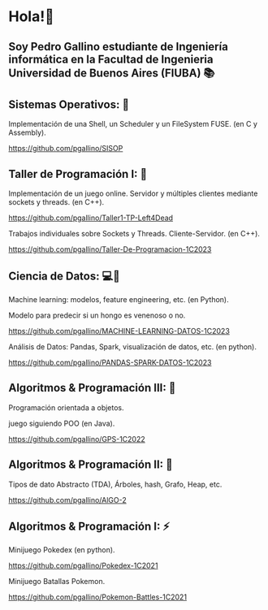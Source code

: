 # Hola!👋 
## Soy Pedro Gallino estudiante de Ingeniería informática en la Facultad de Ingenieria Universidad de Buenos Aires (FIUBA) 📚

## Sistemas Operativos: 🐧

Implementación de una Shell, un Scheduler y un FileSystem FUSE. (en C y Assembly).

https://github.com/pgallino/SISOP

## Taller de Programación I: 🛜

Implementación de un juego online. Servidor y múltiples clientes mediante sockets y threads. (en C++).

https://github.com/pgallino/Taller1-TP-Left4Dead

Trabajos individuales sobre Sockets y Threads. Cliente-Servidor. (en C++).

https://github.com/pgallino/Taller-De-Programacion-1C2023

## Ciencia de Datos: 💻🧪

Machine learning: modelos, feature engineering, etc. (en Python).

Modelo para predecir si un hongo es venenoso o no.

https://github.com/pgallino/MACHINE-LEARNING-DATOS-1C2023

Análisis de Datos: Pandas, Spark, visualización de datos, etc. (en python).

https://github.com/pgallino/PANDAS-SPARK-DATOS-1C2023

## Algoritmos & Programación III: 👾

Programación orientada a objetos.

juego siguiendo POO (en Java).

https://github.com/pgallino/GPS-1C2022

## Algoritmos & Programación II: 🌲

Tipos de dato Abstracto (TDA), Árboles, hash, Grafo, Heap, etc.

https://github.com/pgallino/AlGO-2

## Algoritmos & Programación I: ⚡

Minijuego Pokedex (en python).

https://github.com/pgallino/Pokedex-1C2021

Minijuego Batallas Pokemon.

https://github.com/pgallino/Pokemon-Battles-1C2021

<!--
**pgallino/pgallino** is a ✨ _special_ ✨ repository because its `README.md` (this file) appears on your GitHub profile.

Here are some ideas to get you started:

- 🔭 I’m currently working on ...
- 🌱 I’m currently learning ...
- 👯 I’m looking to collaborate on ...
- 🤔 I’m looking for help with ...
- 💬 Ask me about ...
- 📫 How to reach me: ...
- 😄 Pronouns: ...
- ⚡ Fun fact: ...
-->
